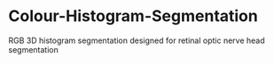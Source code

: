# Colour-Histogram-Segmentation
RGB 3D histogram segmentation designed for retinal optic nerve head segmentation
